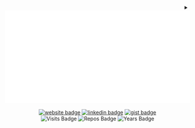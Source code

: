 <!-- Version 1.0.30 -->

<!-- Built Mon Apr 08 2024 02:55:01 GMT+0000 (Coordinated Universal Time) -->

<div align="right">
  <details>
    <summary>
      <div align="center">
        <a href="./dylan.svg?short_path=0" title="Click to View Source">
          <object>
            <img src="dylan.svg" alt="Dylan">
          </object>
        </a>
        <br />
      </div>
    </summary>
    <a href="https://github.dev/dylanlangston/dylanlangston"><img
        src="https://img.shields.io/static/v1?style=for-the-badge&label=&message=View+on+GitHub.dev&color=lightgrey&logo=github"
        alt="Edit on GitHub.dev"></a>
    <a href="https://vscode.dev/github/dylanlangston/dylanlangston"><img
        src="https://img.shields.io/static/v1?style=for-the-badge&label=&message=View+on+VSCode.dev&color=blue&logo=visualstudiocode"
        alt="Open in vscode.dev"></a>
  </details>
</div>

<div align="center">

[![website badge](https://img.shields.io/badge/dylanlangston.com-073642?style=social\&logo=html5)](https://dylanlangston.com)
[![linkedin badge](https://img.shields.io/badge/LinkedIn-073642?style=social\&logo=linkedin)](https://www.linkedin.com/in/dylan-langston/)
[![gist badge](https://img.shields.io/badge/Gist-073642?style=social\&logo=github)](https://gist.github.com/dylanlangston) <br />
![Visits Badge](https://badges.pufler.dev/visits/dylanlangston/dylanlangston)
![Repos Badge](https://badges.pufler.dev/repos/dylanlangston)
![Years Badge](https://badges.pufler.dev/years/dylanlangston)

</div>

